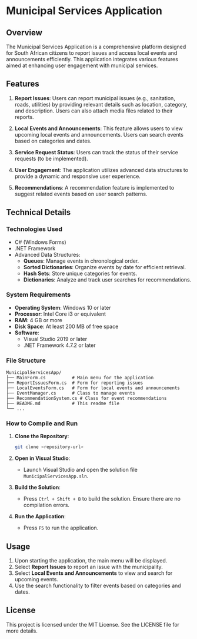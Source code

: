 # Municipal Services Application

## Overview
The Municipal Services Application is a comprehensive platform designed for South African citizens to report issues and access local events and announcements efficiently. This application integrates various features aimed at enhancing user engagement with municipal services.

## Features
1. **Report Issues**: Users can report municipal issues (e.g., sanitation, roads, utilities) by providing relevant details such as location, category, and description. Users can also attach media files related to their reports.
   
2. **Local Events and Announcements**: This feature allows users to view upcoming local events and announcements. Users can search events based on categories and dates.

3. **Service Request Status**: Users can track the status of their service requests (to be implemented).

4. **User Engagement**: The application utilizes advanced data structures to provide a dynamic and responsive user experience.

5. **Recommendations**: A recommendation feature is implemented to suggest related events based on user search patterns.

## Technical Details

### Technologies Used
- C# (Windows Forms)
- .NET Framework
- Advanced Data Structures:
  - **Queues**: Manage events in chronological order.
  - **Sorted Dictionaries**: Organize events by date for efficient retrieval.
  - **Hash Sets**: Store unique categories for events.
  - **Dictionaries**: Analyze and track user searches for recommendations.

### System Requirements
- **Operating System**: Windows 10 or later
- **Processor**: Intel Core i3 or equivalent
- **RAM**: 4 GB or more
- **Disk Space**: At least 200 MB of free space
- **Software**:
  - Visual Studio 2019 or later
  - .NET Framework 4.7.2 or later

### File Structure
```
MunicipalServicesApp/
├── MainForm.cs          # Main menu for the application
├── ReportIssuesForm.cs  # Form for reporting issues
├── LocalEventsForm.cs   # Form for local events and announcements
├── EventManager.cs      # Class to manage events
├── RecommendationSystem.cs # Class for event recommendations
├── README.md            # This readme file
└── ...
```

### How to Compile and Run
1. **Clone the Repository**:
   ```bash
   git clone <repository-url>
   ```

2. **Open in Visual Studio**:
   - Launch Visual Studio and open the solution file `MunicipalServicesApp.sln`.

3. **Build the Solution**:
   - Press `Ctrl + Shift + B` to build the solution. Ensure there are no compilation errors.

4. **Run the Application**:
   - Press `F5` to run the application.

## Usage
1. Upon starting the application, the main menu will be displayed.
2. Select **Report Issues** to report an issue with the municipality.
3. Select **Local Events and Announcements** to view and search for upcoming events.
4. Use the search functionality to filter events based on categories and dates.


## License
This project is licensed under the MIT License. See the LICENSE file for more details.
